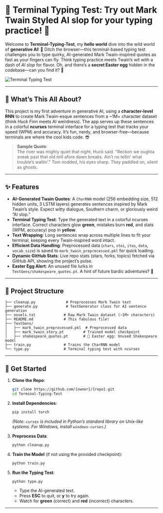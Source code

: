 # 🌟 Terminal Typing Test: Try out Mark Twain Styled AI slop for your typing practice! 🌟

Welcome to **Terminal-Typing-Test**, my **hello world** dive into the wild world of **generative AI**! 🚀 Ditch the browser—this terminal-based typing test challenges you to type quirky, AI-generated Mark Twain-inspired quotes as fast as your fingers can fly. Think typing practice meets Twain’s wit with a dash of *AI slop* for flavor. Oh, and there’s a **secret Easter egg** hidden in the codebase—can you find it? 👀

![Terminal Typing Test](https://img.shields.io/badge/Terminal-Typing%20Test-blueviolet?style=flat-square&logo=github)  

---

## 🎩 What’s This All About?

This project is my first adventure in generative AI, using a **character-level RNN** to create Mark Twain-esque sentences from a ~1M+ character dataset (think *Huck Finn* meets AI weirdness). The app serves up these sentences in a colorful **ncurses** terminal interface for a typing test that tracks your speed (WPM) and accuracy. It’s fun, nerdy, and browser-free—because terminals are where the cool kids code. 😎

> **Sample Quote**:  
> The river was mighty quiet that night, Huck said. "Reckon we oughta sneak past that old mill afore dawn breaks. Ain’t no tellin’ what trouble’s waitin’." Tom nodded, his eyes sharp. They paddled on, silent as ghosts.

---

## ✨ Features

- **AI-Generated Twain Quotes**: A `CharRNN` model (256 embedding size, 512 hidden units, 3 LSTM layers) generates sentences inspired by Mark Twain’s style. Expect witty dialogue, Southern charm, or gloriously weird “AI slop.”
- **Terminal Typing Test**: Type the generated text in a colorful ncurses interface. Correct characters glow **green**, mistakes burn **red**, and stats (WPM, accuracy) pop in **yellow**.
- **Text Wrapping**: Long sentences wrap across multiple lines to fit your terminal, keeping every Twain-inspired word intact.
- **Efficient Data Handling**: Preprocessed data (`chars`, `stoi`, `itos`, `data`, `vocab_size`) is saved to `mark_twain_preprocessed.pkl` for quick loading.
- **Dynamic GitHub Stats**: Live repo stats (stars, forks, topics) fetched via GitHub API, showing the project’s pulse.
- **Easter Egg Alert**: An unused file lurks in `TextGens/shakespeare_quotes.pt`. A hint of future bardic adventures? 🤔

---

## 📂 Project Structure

```
├── cleanup.py              # Preprocesses Mark Twain text
├── generate.py             # TextGenerator class for AI sentence generation
├── novels.txt             # Raw Mark Twain dataset (~1M+ characters)
├── README.md              # This fabulous file!
├── TextGens/
│   ├── mark_twain_preprocessed.pkl  # Preprocessed data
│   ├── mark_twain_story.pt         # Trained model checkpoint
│   ├── shakespeare_quotes.pt       # 🐣 Easter egg: Unused Shakespeare model
├── train.py               # Trains the CharRNN model
└── type.py                # Terminal typing test with ncurses
```

---

## 🚀 Get Started

1. **Clone the Repo**:
   ```bash
   git clone https://github.com/{owner}/{repo}.git
   cd Terminal-Typing-Test
   ```

2. **Install Dependencies**:
   ```bash
   pip install torch
   ```
   *(Note: `curses` is included in Python’s standard library on Unix-like systems. For Windows, install `windows-curses`.)*

3. **Preprocess Data**:
   ```bash
   python cleanup.py
   ```

4. **Train the Model** (if not using the provided checkpoint):
   ```bash
   python train.py
   ```

5. **Run the Typing Test**:
   ```bash
   python type.py
   ```

   - Type the AI-generated text.
   - Press **ESC** to quit, or **y** to try again.
   - Watch for **green** (correct) and **red** (incorrect) characters.

---
